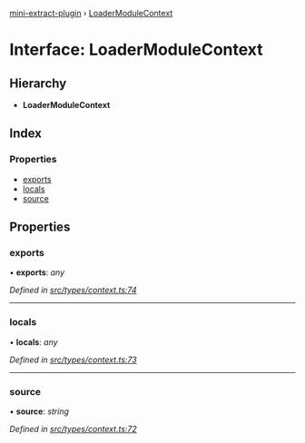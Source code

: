 [mini-extract-plugin](../README.md) › [LoaderModuleContext](loadermodulecontext.md)

# Interface: LoaderModuleContext

## Hierarchy

* **LoaderModuleContext**

## Index

### Properties

* [exports](loadermodulecontext.md#exports)
* [locals](loadermodulecontext.md#locals)
* [source](loadermodulecontext.md#source)

## Properties

###  exports

• **exports**: *any*

*Defined in [src/types/context.ts:74](https://github.com/JuroOravec/mini-extract-plugin/blob/87f855a/src/types/context.ts#L74)*

___

###  locals

• **locals**: *any*

*Defined in [src/types/context.ts:73](https://github.com/JuroOravec/mini-extract-plugin/blob/87f855a/src/types/context.ts#L73)*

___

###  source

• **source**: *string*

*Defined in [src/types/context.ts:72](https://github.com/JuroOravec/mini-extract-plugin/blob/87f855a/src/types/context.ts#L72)*
